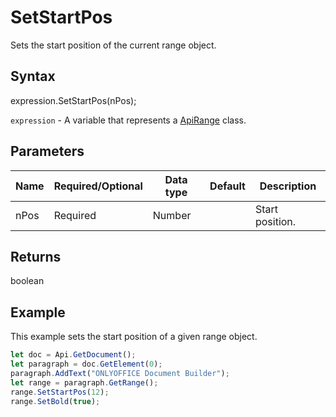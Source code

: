 # SetStartPos

Sets the start position of the current range object.

## Syntax

expression.SetStartPos(nPos);

`expression` - A variable that represents a [ApiRange](../ApiRange.md) class.

## Parameters

| **Name** | **Required/Optional** | **Data type** | **Default** | **Description** |
| ------------- | ------------- | ------------- | ------------- | ------------- |
| nPos | Required | Number |  | Start position. |

## Returns

boolean

## Example

This example sets the start position of a given range object.

```javascript
let doc = Api.GetDocument();
let paragraph = doc.GetElement(0);
paragraph.AddText("ONLYOFFICE Document Builder");
let range = paragraph.GetRange();
range.SetStartPos(12);
range.SetBold(true);
```

